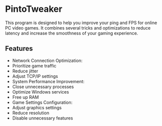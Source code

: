 # PintoTweaker

This program is designed to help you improve your ping and FPS for online PC video games. It combines several tricks and optimizations to reduce latency and increase the smoothness of your gaming experience.

## Features

* Network Connection Optimization:
 * Prioritize game traffic
 * Reduce jitter
 * Adjust TCP/IP settings
* System Performance Improvement:
 * Close unnecessary processes
 * Optimize Windows services
 * Free up RAM
* Game Settings Configuration:
 * Adjust graphics settings
 * Reduce resolution
 * Disable unnecessary features

